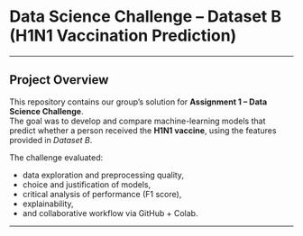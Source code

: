 #  Data Science Challenge – Dataset B (H1N1 Vaccination Prediction)


---

##  Project Overview
This repository contains our group’s solution for **Assignment 1 – Data Science Challenge**.  
The goal was to develop and compare machine-learning models that predict whether a person received the **H1N1 vaccine**, using the features provided in *Dataset B*.  

The challenge evaluated:
- data exploration and preprocessing quality,  
- choice and justification of models,  
- critical analysis of performance (F1 score),  
- explainability,  
- and collaborative workflow via GitHub + Colab.

---
